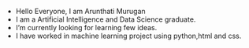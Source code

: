 - Hello Everyone, I am Arunthati Murugan
- I am a Artificial Intelligence and Data Science graduate.
- I’m currently looking for learning few ideas.
- I have worked in machine learning project using python,html and css.
